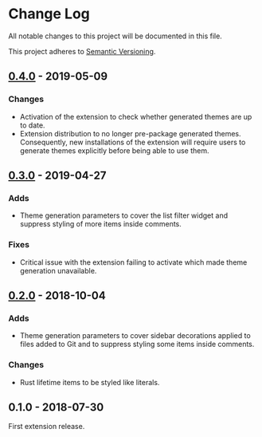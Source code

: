 # Change Log

All notable changes to this project will be documented in this file.

This project adheres to [Semantic Versioning][].

## [0.4.0][] - 2019-05-09

### Changes
- Activation of the extension to check whether generated themes are up to date.
- Extension distribution to no longer pre-package generated themes. 
  Consequently, new installations of the extension will require users to
  generate themes explicitly before being able to use them.

## [0.3.0][] - 2019-04-27

### Adds
- Theme generation parameters to cover the list filter widget and suppress
  styling of more items inside comments.

### Fixes
- Critical issue with the extension failing to activate which made theme
  generation unavailable.

## [0.2.0][] - 2018-10-04

### Adds
- Theme generation parameters to cover sidebar decorations applied to files
  added to Git and to suppress styling some items inside comments.

### Changes
- Rust lifetime items to be styled like literals.

## 0.1.0 - 2018-07-30

First extension release.

[Semantic Versioning]: http://semver.org/

[0.4.0]: https://github.com/miqh/vscode-core-theme/compare/0.3.0...0.4.0
[0.3.0]: https://github.com/miqh/vscode-core-theme/compare/0.2.0...0.3.0
[0.2.0]: https://github.com/miqh/vscode-core-theme/compare/0.1.0...0.2.0

